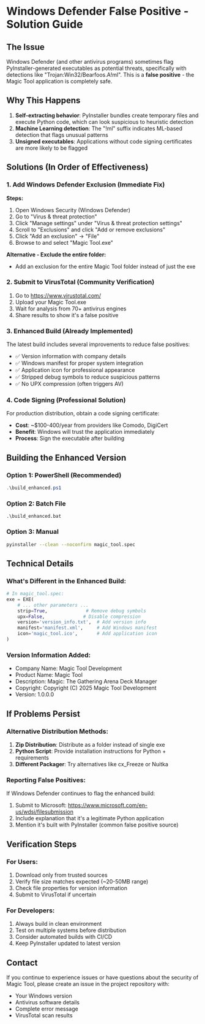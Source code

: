 # Windows Defender False Positive - Solution Guide

## The Issue
Windows Defender (and other antivirus programs) sometimes flag PyInstaller-generated executables as potential threats, specifically with detections like "Trojan:Win32/Bearfoos.A!ml". This is a **false positive** - the Magic Tool application is completely safe.

## Why This Happens
1. **Self-extracting behavior**: PyInstaller bundles create temporary files and execute Python code, which can look suspicious to heuristic detection
2. **Machine Learning detection**: The "!ml" suffix indicates ML-based detection that flags unusual patterns
3. **Unsigned executables**: Applications without code signing certificates are more likely to be flagged

## Solutions (In Order of Effectiveness)

### 1. Add Windows Defender Exclusion (Immediate Fix)
**Steps:**
1. Open Windows Security (Windows Defender)
2. Go to "Virus & threat protection"
3. Click "Manage settings" under "Virus & threat protection settings"
4. Scroll to "Exclusions" and click "Add or remove exclusions"
5. Click "Add an exclusion" → "File"
6. Browse to and select "Magic Tool.exe"

**Alternative - Exclude the entire folder:**
- Add an exclusion for the entire Magic Tool folder instead of just the exe

### 2. Submit to VirusTotal (Community Verification)
1. Go to https://www.virustotal.com/
2. Upload your Magic Tool.exe
3. Wait for analysis from 70+ antivirus engines
4. Share results to show it's a false positive

### 3. Enhanced Build (Already Implemented)
The latest build includes several improvements to reduce false positives:
- ✅ Version information with company details
- ✅ Windows manifest for proper system integration
- ✅ Application icon for professional appearance
- ✅ Stripped debug symbols to reduce suspicious patterns
- ✅ No UPX compression (often triggers AV)

### 4. Code Signing (Professional Solution)
For production distribution, obtain a code signing certificate:
- **Cost**: ~$100-400/year from providers like Comodo, DigiCert
- **Benefit**: Windows will trust the application immediately
- **Process**: Sign the executable after building

## Building the Enhanced Version

### Option 1: PowerShell (Recommended)
```powershell
.\build_enhanced.ps1
```

### Option 2: Batch File
```batch
.\build_enhanced.bat
```

### Option 3: Manual
```bash
pyinstaller --clean --noconfirm magic_tool.spec
```

## Technical Details

### What's Different in the Enhanced Build:
```python
# In magic_tool.spec:
exe = EXE(
    # ... other parameters ...
    strip=True,              # Remove debug symbols
    upx=False,              # Disable compression
    version='version_info.txt',  # Add version info
    manifest='manifest.xml',     # Add Windows manifest
    icon='magic_tool.ico',       # Add application icon
)
```

### Version Information Added:
- Company Name: Magic Tool Development
- Product Name: Magic Tool  
- Description: Magic: The Gathering Arena Deck Manager
- Copyright: Copyright (C) 2025 Magic Tool Development
- Version: 1.0.0.0

## If Problems Persist

### Alternative Distribution Methods:
1. **Zip Distribution**: Distribute as a folder instead of single exe
2. **Python Script**: Provide installation instructions for Python + requirements
3. **Different Packager**: Try alternatives like cx_Freeze or Nuitka

### Reporting False Positives:
If Windows Defender continues to flag the enhanced build:
1. Submit to Microsoft: https://www.microsoft.com/en-us/wdsi/filesubmission
2. Include explanation that it's a legitimate Python application
3. Mention it's built with PyInstaller (common false positive source)

## Verification Steps

### For Users:
1. Download only from trusted sources
2. Verify file size matches expected (~20-50MB range)
3. Check file properties for version information
4. Submit to VirusTotal if uncertain

### For Developers:
1. Always build in clean environment
2. Test on multiple systems before distribution
3. Consider automated builds with CI/CD
4. Keep PyInstaller updated to latest version

## Contact
If you continue to experience issues or have questions about the security of Magic Tool, please create an issue in the project repository with:
- Your Windows version
- Antivirus software details
- Complete error message
- VirusTotal scan results
